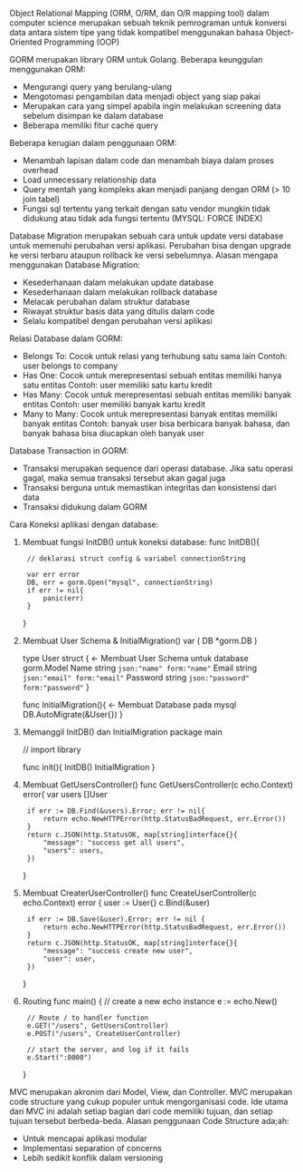 Object Relational Mapping (ORM, O/RM, dan O/R mapping tool) dalam computer science merupakan sebuah teknik pemrograman untuk konversi data antara sistem tipe yang tidak kompatibel menggunakan bahasa Object-Oriented Programming (OOP)

GORM merupakan library ORM untuk Golang. Beberapa keunggulan menggunakan ORM:
- Mengurangi query yang berulang-ulang
- Mengotomasi pengambilan data menjadi object yang siap pakai
- Merupakan cara yang simpel apabila ingin melakukan screening data sebelum disimpan ke dalam database
- Beberapa memiliki fitur cache query

Beberapa kerugian dalam penggunaan ORM:
- Menambah lapisan dalam code dan menambah biaya dalam proses overhead
- Load unnecessary relationship data
- Query mentah yang kompleks akan menjadi panjang dengan ORM (> 10 join tabel)
- Fungsi sql tertentu yang terkait dengan satu vendor mungkin tidak didukung atau tidak ada fungsi tertentu (MYSQL: FORCE INDEX)

Database Migration merupakan sebuah cara untuk update versi database untuk memenuhi perubahan versi aplikasi. Perubahan bisa dengan upgrade ke versi terbaru ataupun rollback ke versi sebelumnya. Alasan mengapa menggunakan Database Migration:
- Kesederhanaan dalam melakukan update database
- Kesederhanaan dalam melakukan rollback database
- Melacak perubahan dalam struktur database
- Riwayat struktur basis data yang ditulis dalam code
- Selalu kompatibel dengan perubahan versi aplikasi

Relasi Database dalam GORM:
- Belongs To: Cocok untuk relasi yang terhubung satu sama lain
    Contoh: user belongs to company
- Has One: Cocok untuk merepresentasi sebuah entitas memiliki hanya satu entitas
    Contoh: user memiliki satu kartu kredit
- Has Many: Cocok untuk merepresentasi sebuah entitas memiliki banyak entitas
    Contoh: user memiliki banyak kartu kredit
- Many to Many: Cocok untuk merepresentasi banyak entitas memiliki banyak entitas
    Contoh: banyak user bisa berbicara banyak bahasa, dan banyak bahasa bisa diucapkan oleh banyak user

Database Transaction in GORM:
- Transaksi merupakan sequence dari operasi database. Jika satu operasi gagal, maka semua transaksi tersebut akan gagal juga
- Transaksi berguna untuk memastikan integritas dan konsistensi dari data
- Transaksi didukung dalam GORM

Cara Koneksi aplikasi dengan database:
1. Membuat fungsi InitDB() untuk koneksi database:
    func InitDB(){

        // deklarasi struct config & variabel connectionString

        var err error
        DB, err = gorm.Open("mysql", connectionString)
        if err != nil{
            panic(err)
        }
    }

2. Membuat User Schema & InitialMigration()
    var (
        DB *gorm.DB
    )

    type User struct {              <- Membuat User Schema untuk database
        gorm.Model
        Name     string `json:"name" form:"name"`
        Email    string `json:"email" form:"email"`
        Password string `json:"password" form:"password"`
    }

    func InitialMigration(){        <- Membuat Database pada mysql
        DB.AutoMigrate(&User{})
    }

3. Memanggil InitDB() dan InitialMigration
    package main

    // import library

    func init(){
        InitDB()
        InitialMigration
    }

4. Membuat GetUsersController()
    func GetUsersController(c echo.Context) error{
        var users []User

        if err := DB.Find(&users).Error; err != nil{
            return echo.NewHTTPError(http.StatusBadRequest, err.Error())
        }
        return c.JSON(http.StatusOK, map[string]interface{}{
            "message": "success get all users",
            "users": users,
        })
    }

5. Membuat CreaterUserController()
    func CreateUserController(c echo.Context) error {
        user := User{}
        c.Bind(&user)

        if err := DB.Save(&user).Error; err != nil {
            return echo.NewHTTPError(http.StatusBadRequest, err.Error())
        }
        return c.JSON(http.StatusOK, map[string]interface{}{
            "message": "success create new user",
            "user": user,
        })
    }

6. Routing
    func main() {
        // create a new echo instance
        e := echo.New()

        // Route / to handler function
        e.GET("/users", GetUsersController)
        e.POST("/users", CreateUserController)

        // start the server, and log if it fails
        e.Start(":8000")
    }


MVC merupakan akronim dari Model, View, dan Controller. MVC merupakan code structure yang cukup populer untuk mengorganisasi code. Ide utama dari MVC ini adalah setiap bagian dari code memiliki tujuan, dan setiap tujuan tersebut berbeda-beda. Alasan penggunaan Code Structure ada;ah:
- Untuk mencapai aplikasi modular
- Implementasi separation of concerns
- Lebih sedikit konflik dalam versioning